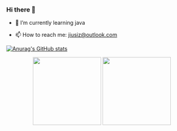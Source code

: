 ### Hi there 👋

<!-- - 🔭 I’m currently working on ... -->
- 🌱 I’m currently learning java
<!-- - 👯 I’m looking to collaborate on ... -->
<!-- - 🤔 I’m looking for help with ... -->
<!-- - 💬 Ask me about ... -->
- 📫 How to reach me: jiusiz@outlook.com
<!-- - 😄 Pronouns: ... -->
<!-- - ⚡ Fun fact: ... -->

[![Anurag's GitHub stats](https://github-readme-stats.vercel.app/api?username=jiusiz)](https://github.com/anuraghazra/github-readme-stats)
<div align="center">
  <img align="center" src="https://github-readme-stats.vercel.app/api?username=jiusizt" height="180em"  />
  <img align="center" src="https://github-readme-stats.vercel.app/api/top-langs/?username=jiusiz" height="180em" />
</div>

